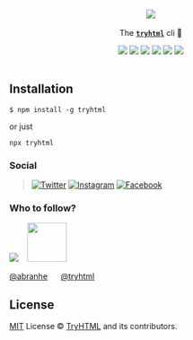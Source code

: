 <p align="center">
	<br>
	<a href="https://npmjs.com/package/tryhtml"><img src="https://cdn.tryhtml.org/projects/tryhtml/screenshot.png"></a>
	<br>
	<br>
	The <a href="https://npmjs.com/tryhtml"><strong><code>tryhtml</code></strong></a> cli 👾
	<br>
</p>

<p align="center">
	<a href="https://travis-ci.org/tryhtml/tryhtml"><img src="https://img.shields.io/travis/tryhtml/tryhtml.svg?logo=travis" /></a>
	<a href="https://github.com/tryhtml"><img src="https://tryhtml.com/badge.svg"></a>
	<a href="https://cash.me/$tryhtml"><img src="https://cdn.abranhe.com/badges/cash-me.svg"></a>
	<a href="https://patreon.com/tryhtml"><img src="https://cdn.abranhe.com/badges/patreon.svg" /></a>
	<a href="https://github.com/tryhtml/tryhtml/blob/master/license"><img src="https://img.shields.io/github/license/tryhtml/tryhtml.svg" /></a>
  <a href="https://npmjs.com/package/tryhtml"><img src="https://img.shields.io/npm/v/tryhtml.svg"></a>
  <br>
  <br>
</p>

## Installation


```
$ npm install -g tryhtml
```

or just

```
npx tryhtml
```

### Social

>[![Twitter](https://cdn.tryhtml.org/themes/twitter.png)](https://twitter.com/tryhtml)
>[![Instagram](https://cdn.tryhtml.org/themes/instagram.png)](https://instagram.com/tryhtml)
>[![Facebook](https://cdn.tryhtml.org/themes/facebook.png)](https://facebook.com/tryhtml)

### Who to follow?

[<img src="https://avatars3.githubusercontent.com/u/21347264?s=70">][abranhe]&nbsp;&nbsp;&nbsp;&nbsp;[<img src="https://imagestryht.ml/tryHTML/tryhtml.png" width="70px">][tryhtml]&nbsp;&nbsp;&nbsp;&nbsp;

[@abranhe][abranhe] &nbsp;&nbsp;&nbsp;&nbsp; [@tryhtml][tryhtml]

## License

[MIT][license] License © [TryHTML][tryhtml] and its contributors.

<!-------------------- Links ------------------------>
[abranhe]: https://github.com/abranhe
[license]: https://github.com/tryhtml/tryhtml/blob/master/license
[abranhe]: https://github.com/abranhe
[tryhtml]: https://instagram.com/tryhtml
